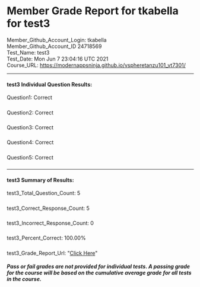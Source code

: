 # Member Grade Report for tkabella for test3  
   
Member_Github_Account_Login: tkabella  
Member_Github_Account_ID 24718569  
Test_Name: test3  
Test_Date: Mon Jun  7 23:04:16 UTC 2021  
Course_URL: https://modernappsninja.github.io/vspheretanzu101_vt7301/  
   
---  
#### test3 Individual Question Results:  
Question1: Correct  
#####  
Question2: Correct  
#####  
Question3: Correct  
#####  
Question4: Correct  
#####  
Question5: Correct  
#####  
---  
#### test3 Summary of Results:  
test3_Total_Question_Count: 5  
#####  
test3_Correct_Response_Count: 5  
#####  
test3_Incorrect_Response_Count: 0  
#####  
test3_Percent_Correct: 100.00%  
#####  
test3_Grade_Report_Url: "[Click Here](https://github.com/modernappsninjas/tkabella/blob/main/static/userdata/courses/vspheretanzu101_vt7301/grade_report.pr839.test3.md)"
##### Pass or fail grades are not provided for individual tests. A passing grade for the course will be based on the cumulative average grade for all tests in the course.  
